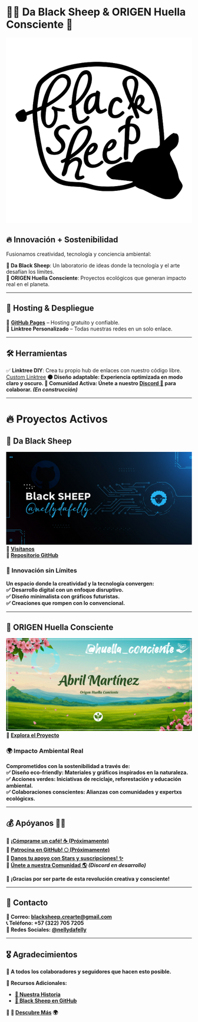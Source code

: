 # 🐑✨ Da Black Sheep & ORIGEN Huella Consciente 🌱  
![Logo General](https://raw.githubusercontent.com/nellydafelly/blacksheep.proyect/refs/heads/main/logoblacksheep.png)  
## 🔥 Innovación + Sostenibilidad  
Fusionamos creatividad, tecnología y conciencia ambiental:  

**🐑 Da Black Sheep**: Un laboratorio de ideas donde la tecnología y el arte desafían los límites.  
**🌱 ORIGEN Huella Consciente**: Proyectos ecológicos que generan impacto real en el planeta.  

---  

## 🚀 Hosting & Despliegue  
📌 **[GitHub Pages](https://pages.github.com/)** – Hosting gratuito y confiable.  
🔗 **Linktree Personalizado** – Todas nuestras redes en un solo enlace.

---  

## 🛠️ Herramientas  
✅ **Linktree DIY**: Crea tu propio hub de enlaces con nuestro código libre. [Custom Linktree](https://github.com/nellydafelly/blacksheep.proyect/blob/main/Custom%20Linktree/Custom_Linktree.html)
<b>🌑 **Diseño adaptable**: Experiencia optimizada en modo claro y oscuro.<B/> 
💬 **Comunidad Activa**: Únete a nuestro **[Discord 🚀](#)** para colaborar. *(En construcción)*  

---  

# 🔥 Proyectos Activos  

## 🐑 Da Black Sheep  
![Black Sheep](https://github.com/nellydafelly/blacksheep.proyect/blob/main/social_preview.png)
📍 **[Visítanos](https://nellydafelly.github.io/blacksheep.proyect/)**  
📂 **[Repositorio GitHub](https://github.com/nellydafelly/blacksheep)**  

### 🚀 Innovación sin Límites  
Un espacio donde la creatividad y la tecnología convergen:  
✅ Desarrollo digital con un enfoque disruptivo.  
✅ Diseño minimalista con gráficos futuristas.  
✅ Creaciones que rompen con lo convencional.  

---  

## 🌿 ORIGEN Huella Consciente  
![ORIGEN Huella Consciente](https://github.com/nellydafelly/blacksheep.proyect/blob/main/ori_social_preview.png)
📍 **[Explora el Proyecto](https://abrilsu.github.io/saberes-vivos/)**  

### 🌍 Impacto Ambiental Real  
Comprometidos con la sostenibilidad a través de:  
✅ **Diseño eco-friendly**: Materiales y gráficos inspirados en la naturaleza.  
✅ **Acciones verdes**: Iniciativas de reciclaje, reforestación y educación ambiental.  
✅ **Colaboraciones conscientes**: Alianzas con comunidades y expertxs ecológicxs.  

---  

## 💰 Apóyanos 🚀🔥  

🎨 [**¡Cómprame un café!** ☕ (Próximamente)](https://www.buymeacoffee.com/)  
🚀 [**Patrocina en GitHub!** 🌕 (Próximamente)](https://github.com/sponsors/)  
🌟 [**Danos tu apoyo con Stars y suscripciones! ✨**](https://www.facebook.com/nellydafelly)  
🤝 **[Únete a nuestra Comunidad 🌎](#)** *(Discord en desarrollo)*  

🙌 **¡Gracias por ser parte de esta revolución creativa y consciente!**  

---

## 📩 Contacto  
📧 **Correo:** blacksheep.crearte@gmail.com  
📞 **Teléfono:** +57 (322) 705 7205  
📲 **Redes Sociales:** [@nellydafelly](https://www.facebook.com/nellydafelly)  

---  

## 🎖️ Agradecimientos  
🙏 A todos los colaboradores y seguidores que hacen esto posible.  

📌 **Recursos Adicionales:**  
- [🌟 Nuestra Historia](README.html)  
- [🐑 Black Sheep en GitHub](https://github.com/nellydafelly/blacksheep)  

🚀 **🐑 [Descubre Más](README.html) 🌍**  


